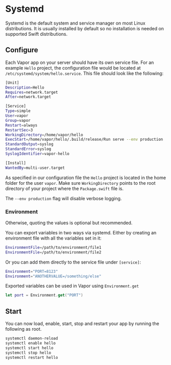 # Systemd

Systemd is the default system and service manager on most Linux distributions. It is usually installed by default so no installation is needed on supported Swift distributions.

## Configure

Each Vapor app on your server should have its own service file. For an example `Hello` project, the configuration file would be located at `/etc/systemd/system/hello.service`. This file should look like the following:

```sh
[Unit]
Description=Hello
Requires=network.target
After=network.target

[Service]
Type=simple
User=vapor
Group=vapor
Restart=always
RestartSec=3
WorkingDirectory=/home/vapor/hello
ExecStart=/home/vapor/hello/.build/release/Run serve --env production
StandardOutput=syslog
StandardError=syslog
SyslogIdentifier=vapor-hello

[Install]
WantedBy=multi-user.target
```

As specified in our configuration file the `Hello` project is located in the home folder for the user `vapor`. Make sure `WorkingDirectory` points to the root directory of your project where the `Package.swift` file is.

The `--env production` flag will disable verbose logging.

### Environment
Otherwise, quoting the values is optional but recommended.

You can export variables in two ways via systemd. Either by creating an environment file with all the variables set in it:

```sh
EnvironmentFile=/path/to/environment/file1
EnvironmentFile=/path/to/environment/file2
```


Or you can add them directly to the service file under `[service]`:

```sh
Environment="PORT=8123"
Environment="ANOTHERVALUE=/something/else"
```
Exported variables can be used in Vapor using `Environment.get`

```swift
let port = Environment.get("PORT")
```

## Start

You can now load, enable, start, stop and restart your app by running the following as root.

```sh
systemctl daemon-reload
systemctl enable hello
systemctl start hello
systemctl stop hello
systemctl restart hello
```
